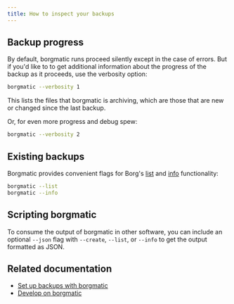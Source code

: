 ```yaml
---
title: How to inspect your backups
---
```

## Backup progress

By default, borgmatic runs proceed silently except in the case of errors. But
if you'd like to to get additional information about the progress of the
backup as it proceeds, use the verbosity option:

```bash
borgmatic --verbosity 1
```

This lists the files that borgmatic is archiving, which are those that are new
or changed since the last backup.

Or, for even more progress and debug spew:

```bash
borgmatic --verbosity 2
```

## Existing backups

Borgmatic provides convenient flags for Borg's
[list](https://borgbackup.readthedocs.io/en/stable/usage/list.html) and
[info](https://borgbackup.readthedocs.io/en/stable/usage/info.html)
functionality:


```bash
borgmatic --list
borgmatic --info
```

## Scripting borgmatic

To consume the output of borgmatic in other software, you can include an
optional `--json` flag with `--create`, `--list`, or `--info` to get the
output formatted as JSON.


## Related documentation

 * [Set up backups with borgmatic](https://torsion.org/borgmatic/docs/how-to/set-up-backups.md)
 * [Develop on borgmatic](https://torsion.org/borgmatic/docs/how-to/develop-on-borgmatic.md)
